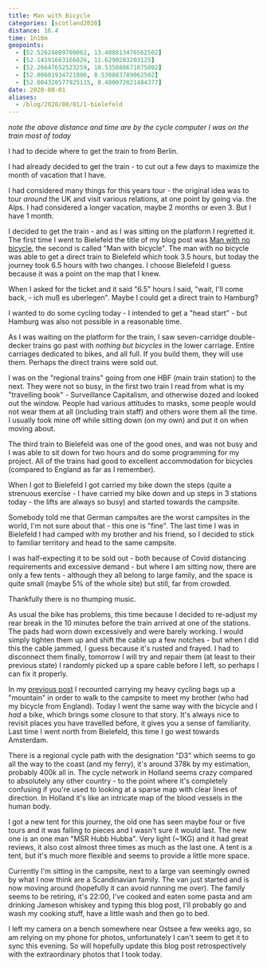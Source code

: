 ```yaml
--- 
title: Man with Bicycle
categories: [scotland2020]
distance: 16.4
time: 1h16m
geopoints: 
  - [52.52624809700062, 13.408813476562502]
  - [52.14191683166826, 11.6290283203125]
  - [52.26647652523259, 10.535888671875002]
  - [52.00601934721806, 8.530883789062502]
  - [52.004328577925115, 8.480072021484377]
date: 2020-08-01
aliases:
  - /blog/2020/08/01/1-bielefeld
---
```


_note the above distance and time are by the cycle computer I was on the train
most of today_

I had to decide where to get the train to from Berlin.

I had already decided to get the train - to cut out a few days to maximize the
month of vacation that I have.

I had considered many things for this years tour - the original idea was
to tour _around_ the UK and visit various relations, at one point by going
via. the Alps. I had considered a longer vacation, maybe 2 months or even 3.
But I have 1 month.

I decided to get the train - and as I was sitting on the platform I regretted
it. The first time I went to Bielefeld the title of my blog post was [Man with
no bicycle](https://www.dantleech.com/blog/2018/06/20/man-without-bike/), the
second is called "Man with bicycle". The man with no bicycle was able to get a
direct train to Bielefeld which took 3.5 hours, but today
the journey took 6.5 hours with two changes. I choose Bielefeld I guess
because it was a point on the map that I knew.

When I asked for the ticket and it said "6.5" hours I said, "wait, I'll come
back, - ich muß es uberlegen". Maybe I could get a direct train to Hamburg?

I wanted to do some cycling today - I intended to get a "head start" - but
Hamburg was also not possible in a reasonable time.

As I was waiting on the platform for the train, I saw seven-carridge
double-decker trains go past with _nothing but bicycles_ in the lower
carriage. Entire carriages dedicated to bikes, and all full. If you build
them, they will use them. Perhaps the direct trains were sold out.

I was on the "regional trains" going from one HBF (main train station) to the
next. They were not so busy, in the first two train I read from what is my
"travelling book" - Surveillance Capitalism, and otherwise dozed and looked
out the window. People had various attitudes to masks, some people would not
wear them at all (including train staff) and others wore them all the time. I
usually took mine off while sitting down (on my own) and put it on when moving
about.

The third train to Bielefeld was one of the good ones, and was not busy and I
was able to sit down for two hours and do some programming for my project. All
of the trains had good to excellent accommodation for bicycles (compared to
England as far as I remember).

When I got to Bielefeld I got carried my bike down the steps (quite a
strenuous exercise - I have carried my bike down and up steps in 3 stations
today - the lifts are always so busy) and started towards the campsite.

Somebody told me that German campsites are the worst campsites in the world,
I'm not sure about that - this one is "fine". The last time I was in Bielefeld
I had camped with my brother and his friend, so I decided to stick to familiar
territory and head to the same campsite.

I was half-expecting it to be sold out - both because of Covid distancing
requirements and excessive demand -  but where I am sitting now, there are
only a few tents - although they all belong to large family, and the space is
quite small (maybe 5% of the whole site) but still, far from crowded.

Thankfully there is no thumping music.

As usual the bike has problems, this time because I decided to re-adjust my
rear break in the 10 minutes before the train arrived at one of the stations.
The pads had worn down excessively and were barely working. I would simply
tighten them up and shift the cable up a few notches - but when I did this the
cable jammed, I guess because it's rusted and frayed. I had to disconnect them
finally, tomorrow I will try and repair them (at least to their previous
state) I randomly picked up a spare cable before I left, so perhaps I can fix
it properly.

In my [previous
post](https://www.dantleech.com/blog/2018/06/20/man-without-bike/) I recounted
carrying my heavy cycling bags up a "mountain" in order to walk to the
campsite to meet my brother (who had my bicycle from England). Today I went
the same way with the bicycle and I _had_ a bike, which brings some closure to
that story. It's always nice to revisit places you have
travelled before, it gives you a sense of familiarity.  Last time I went north
from Bielefeld, this time I go west towards Amsterdam.

There is a regional cycle path with the designation "D3" which seems to go all
the way to the coast (and my ferry), it's around 378k by my estimation,
probably 400k all in. The cycle network in Holland seems crazy compared to
absolutely any other country - to the point where it's completely confusing if
you're used to looking at a sparse map with clear lines of direction. In
Holland it's like an intricate map of the blood vessels in the human body.

I got a new tent for this journey, the old one has seen maybe four or five
tours and it was falling to pieces and I wasn't sure it would last. The new
one is an one man "MSR Hubb Hubba". Very light (~1KG) and it had great
reviews, it also cost almost three times as much as the last one. A tent is a
tent, but it's much more flexible and seems to provide a little more space.

Currently I'm sitting in the campsite, next to a large van seemingly owned by
what I now think are a Scandinavian family. The van just started and is now
moving around (hopefully it can avoid running me over). The family seems to be
retiring, it's 22:00, I've cooked and eaten some pasta and am drinking Jameson
whiskey and typing this blog post, I'll probably go and wash my cooking stuff,
have a little wash and then go to bed.

I left my camera on a bench somewhere near Ostsee a few weeks ago, so am
relying on my phone for photos, unfortunately I can't seem to get it to sync
this evening. So will hopefully update this blog post retrospectively with the
extraordinary photos that I took today.
